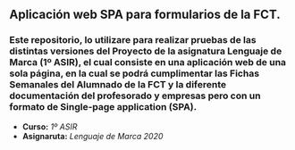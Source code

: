 ## Aplicación web SPA para formularios de la FCT.

### Este repositorio, lo utilizare para realizar pruebas de las distintas versiones del Proyecto de la asignatura Lenguaje de Marca (1º ASIR), el cual consiste en una aplicación web de una sola página, en la cual se podrá cumplimentar las Fichas Semanales del Alumnado de la FCT y la diferente documentación del profesorado y empresas pero con un formato de Single-page application (SPA).

- **Curso:** *1º ASIR*
-  **Asignaruta:** *Lenguaje de Marca*
*2020*
